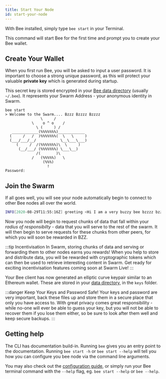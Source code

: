 ```yaml
---
title: Start Your Node
id: start-your-node
---
```


With Bee installed, simply type `bee start` in your Terminal. 

This command will start Bee for the first time and prompt you to create your Bee wallet.

## Create Your Wallet

When you first run Bee, you will be asked to input a user password. It is important to choose a strong unique password, as this will protect your valuable **private key** which is generated during startup. 

This secret key is stored encrypted in your [Bee data directory](/docs/installation/configuration#--data-dir) (usually `~/.bee`). It represents your Swarm Address - your anonymous identity in Swarm.

```
bee start
> Welcome to the Swarm.... Bzzz Bzzzz Bzzzz
                \     /
            \    o ^ o    /
              \ (     ) /
   ____________(%%%%%%%)____________
  (     /   /  )%%%%%%%(  \   \     )
  (___/___/__/           \__\___\___)
     (     /  /(%%%%%%%)\  \     )
      (__/___/ (%%%%%%%) \___\__)
              /(       )\
            /   (%%%%%)   \
                 (%%%)
                   !
Password:
```

## Join the Swarm

If all goes well, you will see your node automatically begin to connect to other Bee nodes all over the world. 

```sh
INFO[2020-08-29T11:55:16Z] greeting <Hi I am a very buzzy bee bzzzz bzzz bzz. 🐝> from peer: b6ae5b22d4dc93ce5ee46a9799ef5975d436eb63a4b085bfc104fcdcbda3b82c
```

Now you node will begin to request chunks of data that fall within your *radius of responsibilty* - data that you will serve to the rest of the swarm. It will then begin to serve requests for these chunks from other peers, for which you will soon be rewarded in BZZ.

:::tip Incentivisation
In Swarm, storing chunks of data and serving or forwarding them to other nodes earns you rewards! When you help to store and distribute data, you will be rewarded with cryptographic tokens which can then be used to retrieve interesting content in Swarm. Get ready for exciting incentivisation features coming soon at Swarm Live!
:::

Your Bee client has now generated an elliptic curve keypair similar to an Ethereum wallet. These are stored in your [data directory](/docs/installation/configuration#--data-dir), in the `keys` folder.

:::danger Keep Your Keys and Password Safe!
Your keys and password are very important, back these files up and store them in a secure place that only you have access to. With great privacy comes great responsibility - while no-one will ever be able to guess your key, but you will not be able to recover them if you lose them either, so be sure to look after them well and keep secure backups.
:::

## Getting help
The CLI has documentation build-in. Running `bee` gives you an entry point to the documentation. Running `bee start -h` or `bee start --help` will tell you how you can configure you bee node via the command line arguments.

You may also check out the [configuration guide](/docs/installation/configuration), or simply run your Bee terminal command with the `--help` flag, eg. `bee start --help` or `bee --help`.
